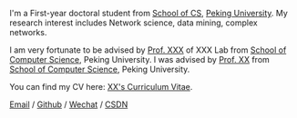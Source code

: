 I'm a First-year doctoral student from [School of CS](https://cs.njust.edu.cn/), [Peking University](https://www.njust.edu.cn/). My research interest includes Network science, data mining, complex networks.
 
I am very fortunate to be advised by [Prof. XXX](https://www.XXX.com/) of XXX Lab from [School of Computer Science](https://cs.pku.edu.cn/), Peking University. I was advised by [Prof. XX](https://XXX.pku.edu.cn/) from [School of Computer Science](https://cs.pku.edu.cn/), Peking University.
 
You can find my CV here: [XX's Curriculum Vitae](../assets/Curriculum_Vitae.pdf).
 
[Email](mailto:XX@NJUST.edu.cn) / [Github](https://github.com/Lingxianwen) / [Wechat](../images/wechat.jpg) / [CSDN](https://lingxw.blog.csdn.net/)
